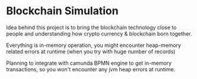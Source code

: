 # Blockchain Simulation
Idea behind this project is to bring the blockchain technology close to people and understanding how crypto currency & blockchain born together.

Everything is in-memory operation, you might encounter heap-memory related errors at runtime (when you try with huge number of records)

Planning to integrate with camunda BPMN engine to get in-memory transactions, so you won't encounter any jvm heap errors at runtime.
